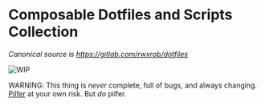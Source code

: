 # Composable Dotfiles and Scripts Collection

*Canonical source is <https://gitlab.com/rwxrob/dotfiles>*

![WIP](https://img.shields.io/badge/status-wip-red)

WARNING: This thing is *never* complete, full of bugs, and always changing. [Pilfer](https://duck.com/lite?q=Pilfer) at your own risk. But *do* pilfer.

